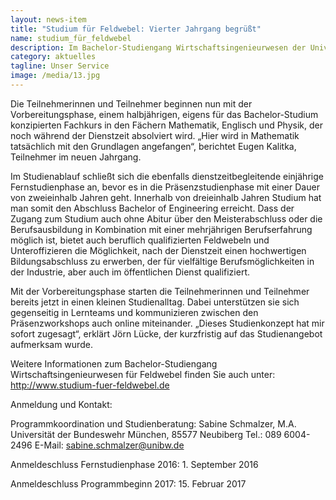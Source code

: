 ```yaml
---
layout: news-item
title: "Studium für Feldwebel: Vierter Jahrgang begrüßt"
name: studium_für_feldwebel
description: Im Bachelor-Studiengang Wirtschaftsingenieurwesen der Universität der Bundeswehr München und der Hochschule Reutlingen fiel am Samstag, den 2. April 2016, bereits für den vierten Jahrgang in Folge der Startschuss.
category: aktuelles
tagline: Unser Service
image: /media/13.jpg
---
```


Die Teilnehmerinnen und Teilnehmer beginnen nun mit der Vorbereitungsphase, einem halbjährigen, eigens für das Bachelor-Studium konzipierten Fachkurs in den Fächern Mathematik, Englisch und Physik, der noch während der Dienstzeit absolviert wird. „Hier wird in Mathematik tatsächlich mit den Grundlagen angefangen“, berichtet Eugen Kalitka, Teilnehmer im neuen Jahrgang.

Im Studienablauf schließt sich die ebenfalls dienstzeitbegleitende einjährige Fernstudienphase an, bevor es in die Präsenzstudienphase mit einer Dauer von zweieinhalb Jahren geht. Innerhalb von dreieinhalb Jahren Studium hat man somit den Abschluss Bachelor of Engineering erreicht. Dass der Zugang zum Studium auch ohne Abitur über den Meisterabschluss oder die Berufsausbildung in Kombination mit einer mehrjährigen Berufserfahrung möglich ist, bietet auch beruflich qualifizierten Feldwebeln und Unteroffizieren die Möglichkeit, nach der Dienstzeit einen hochwertigen Bildungsabschluss zu erwerben, der für vielfältige Berufsmöglichkeiten in der Industrie, aber auch im öffentlichen Dienst qualifiziert.

Mit der Vorbereitungsphase starten die Teilnehmerinnen und Teilnehmer bereits jetzt in einen kleinen Studienalltag. Dabei unterstützen sie sich gegenseitig in Lernteams und kommunizieren zwischen den Präsenzworkshops auch online miteinander. „Dieses Studienkonzept hat mir sofort zugesagt“, erklärt Jörn Lücke, der kurzfristig auf das Studienangebot aufmerksam wurde.

Weitere Informationen zum  Bachelor-Studiengang Wirtschaftsingenieurwesen für Feldwebel finden Sie auch unter: http://www.studium-fuer-feldwebel.de

Anmeldung und Kontakt:

Programmkoordination und Studienberatung: Sabine Schmalzer, M.A.
Universität der Bundeswehr München, 85577 Neubiberg
Tel.: 089 6004-2496
E-Mail: sabine.schmalzer@unibw.de 

Anmeldeschluss Fernstudienphase 2016: 1. September 2016

Anmeldeschluss Programmbeginn 2017: 15. Februar 2017